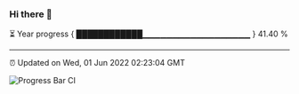 ### Hi there 👋

⏳ Year progress { ████████████▁▁▁▁▁▁▁▁▁▁▁▁▁▁▁▁▁▁ } 41.40 %

---

⏰ Updated on Wed, 01 Jun 2022 02:23:04 GMT

![Progress Bar CI](https://github.com/ZhaoGui/ZhaoGui/workflows/Progress%20Bar%20CI/badge.svg)
